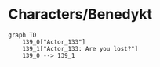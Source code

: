# Characters/Benedykt


```mermaid
graph TD
    139_0["Actor_133"]
    139_1["Actor_133: Are you lost?"]
    139_0 --> 139_1
```